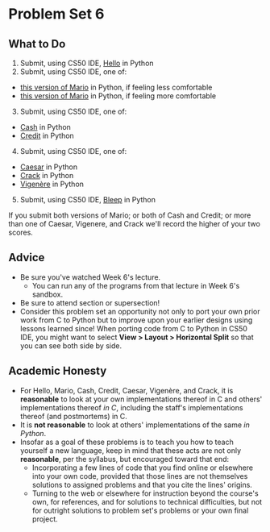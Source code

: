 # Problem Set 6

## What to Do

1. Submit, using CS50 IDE, [Hello](https://docs.cs50.net/2018/fall/psets/6/sentimental/hello/hello.html) in Python
2. Submit, using CS50 IDE, one of:
  - [this version of Mario](https://docs.cs50.net/2018/fall/psets/6/sentimental/mario/less/mario.html) in Python, if feeling less comfortable
  - [this version of Mario](https://docs.cs50.net/2018/fall/psets/6/sentimental/mario/more/mario.html) in Python, if feeling more comfortable
3. Submit, using CS50 IDE, one of:
  - [Cash](https://docs.cs50.net/2018/fall/psets/6/sentimental/cash/cash.html) in Python
  - [Credit](https://docs.cs50.net/2018/fall/psets/6/sentimental/credit/credit.html) in Python
4. Submit, using CS50 IDE, one of:
  - [Caesar](https://docs.cs50.net/2018/fall/psets/6/sentimental/caesar/caesar.html) in Python
  - [Crack](https://docs.cs50.net/2018/fall/psets/6/sentimental/crack/crack.html) in Python
  - [Vigenère](https://docs.cs50.net/2018/fall/psets/6/sentimental/vigenere/vigenere.html) in Python
5. Submit, using CS50 IDE, [Bleep](https://docs.cs50.net/2018/fall/psets/6/bleep/bleep.html) in Python

If you submit both versions of Mario; or both of Cash and Credit; or more than one of Caesar, Vigenere, and Crack we'll record the higher of your two scores.

## Advice

* Be sure you've watched Week 6's lecture.
  * You can run any of the programs from that lecture in Week 6's sandbox.
* Be sure to attend section or supersection!
* Consider this problem set an opportunity not only to port your own prior work from C to Python but to improve upon your earlier designs using lessons learned since! When porting code from C to Python in CS50 IDE, you might want to select **View > Layout > Horizontal Split** so that you can see both side by side.

## Academic Honesty

* For Hello, Mario, Cash, Credit, Caesar, Vigenère, and Crack, it is **reasonable** to look at your own implementations thereof in C and others' implementations thereof _in C_, including the staff's implementations thereof (and postmortems) in C.
* It is **not reasonable** to look at others' implementations of the same _in Python_.
* Insofar as a goal of these problems is to teach you how to teach yourself a new language, keep in mind that these acts are not only **reasonable**, per the syllabus, but encouraged toward that end:
  * Incorporating a few lines of code that you find online or elsewhere into your own code, provided that those lines are not themselves solutions to assigned problems and that you cite the lines' origins.
  * Turning to the web or elsewhere for instruction beyond the course's own, for references, and for solutions to technical difficulties, but not for outright solutions to problem set's problems or your own final project.
